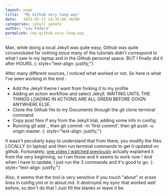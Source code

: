 ```yaml
---
layout: page
title:  "My Github very long way"
date:   2025-05-17 14:35:00 +0200
categories: jekyll update
author: "Lou Fedora"
permalink: /my-github-very-long-way
---
```

Man, while doing a local Jekyll was quite easy, Github was quite circonvoluted for nothing since many of the tutorials didn't correspond to what I saw in my laptop and in the Github personal space. BUT I finally did it after HOURS.
{: style="text-align: justify;"}

After many different sources, I noticed what worked or not. So here is what I've seen working in the end : 
- Add the Jekyll theme I want from forking it to my profile
- Adding an action workflow and select Jekyll. WAITING UNTIL THE THINGS LOADING IN ACTIONS ARE ALL GREEN BEFORE GOIGN ANYWHERE ELSE.
- Clone the Github file to my Documents through the git clone terminal command
- Copy post files if any from the Jekyll trial, adding some info in config.
- Running git add ., then git commit -m 'first commit', then git push -u origin master.
{: style="text-align: justify;"}

It wasn't peculiarly easy to understand that from there, you modify the files LOCALLY (in laptop) and then run terminal commands to get it updated on github. Fortunately, [one video I watched previously](https://www.youtube.com/watch?v=mJ-qvsxPHpY) actually explained it from the very beginning, so I ran those and it seems to work now ! And when I have to update, I just run the 3 commands and it's good to go.
{: style="text-align: justify;"}

Also, it seems that the tool is very sensitive if you touch "about" or erase lines in config.yml or in about.md. It destroyed my sync that worked well before, so don't do that ! Just fill the blanks or leave it be.
